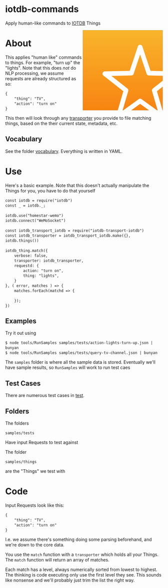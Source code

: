 # iotdb-commands
Apply human-like commands to [IOTDB](https://github.com/dpjanes/node-iotdb) Things

<img src="https://raw.githubusercontent.com/dpjanes/iotdb-homestar/master/docs/HomeStar.png" align="right" />

# About

This applies "human like" commands to things. For example, "turn up" the "lights".
Note that this does _not_ do NLP processing, we assume requests are 
already structured as so:

    {
        "thing": "TV",
        "action": "turn on"
    }

This then will look through any [transporter]() you provide to file matching things,
based on the their current state, metadata, etc.

## Vocabulary

See the folder [vocabulary](vocabulary). 
Everything is written in YAML.

# Use

Here's a basic example. Note that this doesn't actually manipulate the
Things for you, you have to do that yourself

    const iotdb = require("iotdb")
    const _ = iotdb._;

    iotdb.use("homestar-wemo")
    iotdb.connect("WeMoSocket")

    const iotdb_transport_iotdb = require("iotdb-transport-iotdb")
    const iotdb_transporter = iotdb_transport_iotdb.make({}, iotdb.things())

    iotdb_thing.match({
        verbose: false,
        transporter: iotdb_transporter,
        requestd: {
            action: "turn on",
            thing: "lights",
        }
    }, ( error, matches ) => {
        matches.forEach(matchd => {
            
        });
    })


## Examples
Try it out using

    $ node tools/RunSamples samples/tests/action-lights-turn-up.json | bunyan
    $ node tools/RunSamples samples/tests/query-tv-channel.json | bunyan

The `samples` folder is where all the sample data is stored. Eventually we'll
have sample results, so `RunSamples` will work to run test caes

## Test Cases

There are numerous test cases in [test](test).

## Folders

The folders

    samples/tests

Have input Requests to test against

The folder

    samples/things

are the "Things" we test with


# Code

Input Requests look like this:

    {
        "thing": "TV",
        "action": "turn on"
    }

I.e. we assume there's something doing some parsing beforehand, and we're down to the core data.

You use the `match` function with a `transporter` which holds all your Things. The 
`match` function will return an array of matches.

Each match has a level, always numerically sorted from lowest to highest. The thinking is 
code executing only use the first level they see. This sounds like nonsense and we'll probably
just trim the list the right way.
